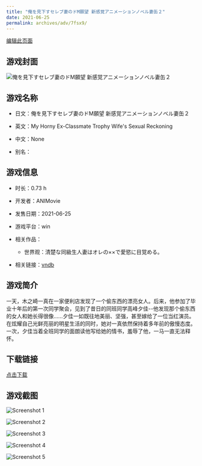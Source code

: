```yaml
---
title: "俺を見下すセレブ妻のドM願望 新感覚アニメーションノベル妻缶２"
date: 2021-06-25
permalink: archives/adv/7fsx9/
---
```

[编辑此页面](https://github.com/ACG-3/ADV3-source/blob/main/source/_posts/%E4%BF%BA%E3%82%92%E8%A6%8B%E4%B8%8B%E3%81%99%E3%82%BB%E3%83%AC%E3%83%96%E5%A6%BB%E3%81%AE%E3%83%89M%E9%A1%98%E6%9C%9B%20%E6%96%B0%E6%84%9F%E8%A6%9A%E3%82%A2%E3%83%8B%E3%83%A1%E3%83%BC%E3%82%B7%E3%83%A7%E3%83%B3%E3%83%8E%E3%83%99%E3%83%AB%E5%A6%BB%E7%BC%B6%EF%BC%92.md)

## 游戏封面

![俺を見下すセレブ妻のドM願望 新感覚アニメーションノベル妻缶２](https://pan.timero.xyz/d/onedrive/img_lib_001/%E4%BF%BA%E3%82%92%E8%A6%8B%E4%B8%8B%E3%81%99%E3%82%BB%E3%83%AC%E3%83%96%E5%A6%BB%E3%81%AE%E3%83%89M%E9%A1%98%E6%9C%9B%20%E6%96%B0%E6%84%9F%E8%A6%9A%E3%82%A2%E3%83%8B%E3%83%A1%E3%83%BC%E3%82%B7%E3%83%A7%E3%83%B3%E3%83%8E%E3%83%99%E3%83%AB%E5%A6%BB%E7%BC%B6%EF%BC%92_cover.avif)


## 游戏名称

- 日文：俺を見下すセレブ妻のドM願望 新感覚アニメーションノベル妻缶２
- 英文：My Horny Ex-Classmate Trophy Wife's Sexual Reckoning
- 中文：None

- 别名：


## 游戏信息

- 时长：0.73 h
- 开发者：ANIMovie
- 发售日期：2021-06-25
- 游戏平台：win
- 相关作品：
   - 世界观：清楚な同級生人妻はオレの××で愛慾に目覚める。

- 相关链接：[vndb](https://vndb.org/v31044)


## 游戏简介

一天，木之崎一真在一家便利店发现了一个偷东西的漂亮女人。后来，他参加了毕业十年后的第一次同学聚会，见到了昔日的同班同学高峰夕佳--他发现那个偷东西的女人和她长得很像......夕佳一如既往地美丽、坚强，甚至嫁给了一位当红演员。在炫耀自己光鲜亮丽的明星生活的同时，她对一真依然保持着多年前的傲慢态度。一次，夕佳当着全班同学的面朗读他写给她的情书，羞辱了他，一马一直无法释怀。


## 下载链接

[点击下载](https://pan.timero.xyz/onedrive/adv_lib_001/%E4%BF%BA%E3%82%92%E8%A6%8B%E4%B8%8B%E3%81%99%E3%82%BB%E3%83%AC%E3%83%96%E5%A6%BB%E3%81%AE%E3%83%89M%E9%A1%98%E6%9C%9B%20%E6%96%B0%E6%84%9F%E8%A6%9A%E3%82%A2%E3%83%8B%E3%83%A1%E3%83%BC%E3%82%B7%E3%83%A7%E3%83%B3%E3%83%8E%E3%83%99%E3%83%AB%E5%A6%BB%E7%BC%B6%EF%BC%92)


## 游戏截图


![Screenshot 1](https://pan.timero.xyz/d/onedrive/img_lib_001/%E4%BF%BA%E3%82%92%E8%A6%8B%E4%B8%8B%E3%81%99%E3%82%BB%E3%83%AC%E3%83%96%E5%A6%BB%E3%81%AE%E3%83%89M%E9%A1%98%E6%9C%9B%20%E6%96%B0%E6%84%9F%E8%A6%9A%E3%82%A2%E3%83%8B%E3%83%A1%E3%83%BC%E3%82%B7%E3%83%A7%E3%83%B3%E3%83%8E%E3%83%99%E3%83%AB%E5%A6%BB%E7%BC%B6%EF%BC%92_Screenshot_1.avif)

![Screenshot 2](https://pan.timero.xyz/d/onedrive/img_lib_001/%E4%BF%BA%E3%82%92%E8%A6%8B%E4%B8%8B%E3%81%99%E3%82%BB%E3%83%AC%E3%83%96%E5%A6%BB%E3%81%AE%E3%83%89M%E9%A1%98%E6%9C%9B%20%E6%96%B0%E6%84%9F%E8%A6%9A%E3%82%A2%E3%83%8B%E3%83%A1%E3%83%BC%E3%82%B7%E3%83%A7%E3%83%B3%E3%83%8E%E3%83%99%E3%83%AB%E5%A6%BB%E7%BC%B6%EF%BC%92_Screenshot_2.avif)

![Screenshot 3](https://pan.timero.xyz/d/onedrive/img_lib_001/%E4%BF%BA%E3%82%92%E8%A6%8B%E4%B8%8B%E3%81%99%E3%82%BB%E3%83%AC%E3%83%96%E5%A6%BB%E3%81%AE%E3%83%89M%E9%A1%98%E6%9C%9B%20%E6%96%B0%E6%84%9F%E8%A6%9A%E3%82%A2%E3%83%8B%E3%83%A1%E3%83%BC%E3%82%B7%E3%83%A7%E3%83%B3%E3%83%8E%E3%83%99%E3%83%AB%E5%A6%BB%E7%BC%B6%EF%BC%92_Screenshot_3.avif)

![Screenshot 4](https://pan.timero.xyz/d/onedrive/img_lib_001/%E4%BF%BA%E3%82%92%E8%A6%8B%E4%B8%8B%E3%81%99%E3%82%BB%E3%83%AC%E3%83%96%E5%A6%BB%E3%81%AE%E3%83%89M%E9%A1%98%E6%9C%9B%20%E6%96%B0%E6%84%9F%E8%A6%9A%E3%82%A2%E3%83%8B%E3%83%A1%E3%83%BC%E3%82%B7%E3%83%A7%E3%83%B3%E3%83%8E%E3%83%99%E3%83%AB%E5%A6%BB%E7%BC%B6%EF%BC%92_Screenshot_4.avif)

![Screenshot 5](https://pan.timero.xyz/d/onedrive/img_lib_001/%E4%BF%BA%E3%82%92%E8%A6%8B%E4%B8%8B%E3%81%99%E3%82%BB%E3%83%AC%E3%83%96%E5%A6%BB%E3%81%AE%E3%83%89M%E9%A1%98%E6%9C%9B%20%E6%96%B0%E6%84%9F%E8%A6%9A%E3%82%A2%E3%83%8B%E3%83%A1%E3%83%BC%E3%82%B7%E3%83%A7%E3%83%B3%E3%83%8E%E3%83%99%E3%83%AB%E5%A6%BB%E7%BC%B6%EF%BC%92_Screenshot_5.avif)

